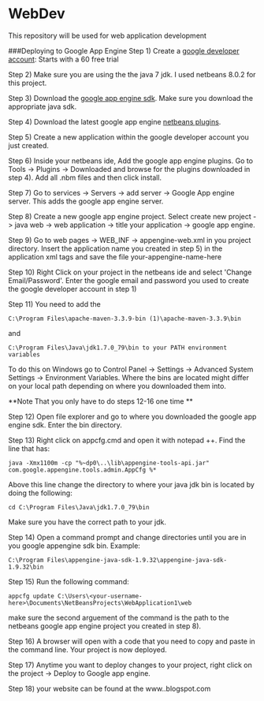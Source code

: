 # WebDev
This repository will be used for web application development



###Deploying to Google App Engine
Step 1) Create a [google developer account](https://cloud.google.com/free-trial/): Starts with a 60 free trial

Step 2) Make sure you are using the the java 7 jdk. I used netbeans 8.0.2 for this project.

Step 3) Download the [google app engine sdk](https://cloud.google.com/appengine/downloads).  Make sure you download the appropriate java sdk.

Step 4) Download the latest google app engine [netbeans plugins](https://code.google.com/archive/p/nb-gaelyk-plugin/downloads).

Step 5) Create a new application within the google developer account you just created.

Step 6) Inside your netbeans ide, Add the google app engine plugins. Go to Tools -> Plugins -> Downloaded and browse for the plugins downloaded in step 4). Add all .nbm files and then click install.

Step 7) Go to services -> Servers -> add server -> Google App engine server. This adds the google app engine server.

Step 8) Create a new google app engine project. Select create new project -> java web -> web application -> title your application -> google app engine.

Step 9) Go to web pages -> WEB_INF -> appengine-web.xml in you project directory. Insert the application name you created in step 5) in the application xml tags and save the file <application>your-appengine-name-here</application>

Step 10) Right Click on your project in the netbeans ide and select 'Change Email/Password'. Enter the google email and password you used to create the google developer account in step 1)

Step 11) You need to add the 

`C:\Program Files\apache-maven-3.3.9-bin (1)\apache-maven-3.3.9\bin` 

and 

`C:\Program Files\Java\jdk1.7.0_79\bin to your PATH environment variables`

To do this on Windows go to Control Panel -> Settings -> Advanced System Settings -> Environment Variables. Where the bins are located might differ on your local path  depending on where you downloaded them into.


**Note That you only have to do steps 12-16 one time **

Step 12) Open file explorer and go to where you downloaded the google app engine sdk. Enter the bin directory. 

Step 13) Right click on appcfg.cmd and open it with notepad ++. Find the line that has:

`java -Xmx1100m -cp "%~dp0\..\lib\appengine-tools-api.jar" com.google.appengine.tools.admin.AppCfg %*`

Above this line change the directory to where your java jdk bin is located by doing the following:

```cd C:\Program Files\Java\jdk1.7.0_79\bin```

Make sure you have the correct path to your jdk.

Step 14) Open a command prompt and change directories until you are in you google appengine sdk bin. Example:

`C:\Program Files\appengine-java-sdk-1.9.32\appengine-java-sdk-1.9.32\bin`

Step 15) Run the following command:

`appcfg update C:\Users\<your-username-here>\Documents\NetBeansProjects\WebApplication1\web`

make sure the second arguement of the command is the path to the netbeans google app engine project you created in step 8).

Step 16) A browser will open with a code that you need to copy and paste in the command line. Your project is now deployed.

Step 17) Anytime you want to deploy changes to your project, right click on the project -> Deploy to Google app engine.

Step 18) your website can be found at the www.<your-google-project-name>.blogspot.com
